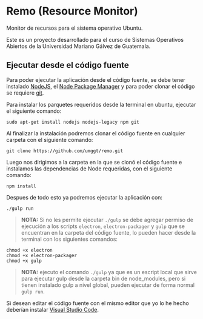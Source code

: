 # Remo (Resource Monitor)
Monitor de recursos para el sistema operativo Ubuntu.

Este es un proyecto desarrollado para el curso de Sistemas Operativos Abiertos de la Universidad Mariano Gálvez de Guatemala.


## Ejecutar desde el código fuente

Para poder ejecutar la aplicación desde el código fuente, se debe tener instalado [NodeJS][node], el [Node Package Manager][npm] y para poder clonar el código se requiere [git][git].

Para instalar los parquetes requeridos desde la terminal en ubuntu, ejecutar el siguiente comando:

    sudo apt-get install nodejs nodejs-legacy npm git

Al finalizar la instalación podremos clonar el código fuente en cualquier carpeta con el siguiente comando:

    git clone https://github.com/umggt/remo.git

Luego nos dirigimos a la carpeta en la que se clonó el código fuente e instalamos las dependencias de Node requeridas, con el siguiente comando:

    npm install

Despues de todo esto ya podremos ejecutar la aplicación con:

    ./gulp run

> **NOTA:** Si no les permite ejecutar `./gulp` se debe agregar permiso de ejecución a los scripts `electron`, `electron-packager` y `gulp` que se encuentran en la carpeta del código fuente, lo pueden hacer desde la terminal con los siguientes comandos:

    chmod +x electron
    chmod +x electron-packager
    chmod +x gulp

> **NOTA:** ejecuto el comando `./gulp` ya que es un escript local que sirve para ejecutar gulp desde la carpeta bin de node_modules, pero si tienen instalado gulp a nivel global, pueden ejecutar de forma normal `gulp run`.

Si desean editar el código fuente con el mismo editor que yo lo he hecho deberían instalar [Visual Studio Code][VSCode].

[node]:   https://nodejs.org/
[npm]:    https://www.npmjs.com/
[git]:    http://git-scm.com/
[VSCode]: https://code.visualstudio.com/

